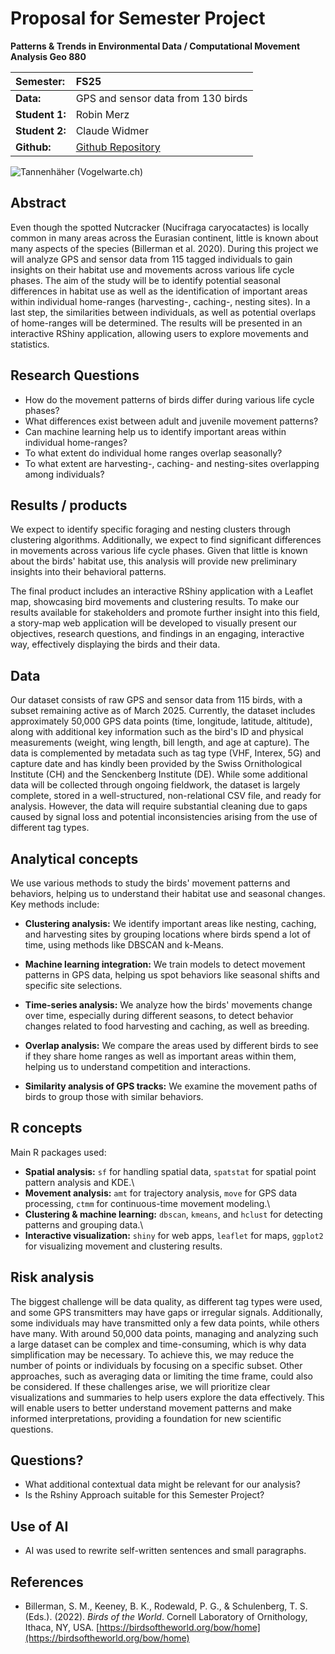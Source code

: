# Proposal for Semester Project

<!-- 
Please render a pdf version of this Markdown document with the command below (in your bash terminal) and push this file to Github. Please do not Rename this file (Readme.md has a special meaning on GitHub).

quarto render Readme.md --to pdf
-->

**Patterns & Trends in Environmental Data / Computational Movement Analysis Geo 880**

| Semester:      | FS25                                     |
|:---------------|:---------------------------------------- |
| **Data:**      | GPS and sensor data from 130 birds |
| **Student 1:** | Robin Merz |
| **Student 2:** | Claude Widmer |
|**Github:**|[Github Repository](https://github.com/widmerc/GEO880_Project)|

![Tannenhäher (Vogelwarte.ch)](./data/Tannenhäher.jpg)


## Abstract

<!-- (50-60 words) -->

Even though the spotted Nutcracker (Nucifraga caryocatactes) is locally common in many areas across the Eurasian continent, little is known about many aspects of the species (Billerman et al. 2020).
During this project we will analyze GPS and sensor data from 115 tagged individuals to gain insights on their habitat use and movements across various life cycle phases.
The aim of the study will be to identify potential seasonal differences in habitat use as well as the identification of important areas within individual home-ranges (harvesting-, caching-, nesting sites).
In a last step, the similarities between individuals, as well as potential overlaps of home-ranges will be determined.
The results will be presented in an interactive RShiny application, allowing users to explore movements and statistics.

## Research Questions
<!-- (50-60 words) -->
-   How do the movement patterns of birds differ during various life cycle phases?
-   What differences exist between adult and juvenile movement patterns?
-   Can machine learning help us to identify important areas within individual home-ranges?
-   To what extent do individual home ranges overlap seasonally?
-   To what extent are harvesting-, caching- and nesting-sites overlapping among individuals?

## Results / products
<!-- (50-100 words) -->
<!-- What do you expect, anticipate? -->
We expect to identify specific foraging and nesting clusters through clustering algorithms.
Additionally, we expect to find significant differences in movements across various life cycle phases.
Given that little is known about the birds' habitat use, this analysis will provide new preliminary insights into their behavioral patterns.

The final product includes an interactive RShiny application with a Leaflet map, showcasing bird movements and clustering results.
To make our results available for stakeholders and promote further insight into this field, a story-map web application will be developed to visually present our objectives, research questions, and findings in an engaging, interactive way, effectively displaying the birds and their data.

## Data
<!-- (100-150 words) -->
<!-- What data will you use? Will you require additional context data? Where do you get this data from? Do you already have all the data? -->
Our dataset consists of raw GPS and sensor data from 115 birds, with a subset remaining active as of March 2025.
Currently, the dataset includes approximately 50,000 GPS data points (time, longitude, latitude, altitude), along with additional key information such as the bird's ID and physical measurements (weight, wing length, bill length, and age at capture).
The data is complemented by metadata such as tag type (VHF, Interex, 5G) and capture date and has kindly been provided by the Swiss Ornithological Institute (CH) and the Senckenberg Institute (DE).
While some additional data will be collected through ongoing fieldwork, the dataset is largely complete, stored in a well-structured, non-relational CSV file, and ready for analysis.
However, the data will require substantial cleaning due to gaps caused by signal loss and potential inconsistencies arising from the use of different tag types.

## Analytical concepts
<!-- (100-200 words) -->
<!-- Which analytical concepts will you use? What conceptual movement spaces and respective modelling approaches of trajectories will you be using? What additional spatial analysis methods will you be using? -->
We use various methods to study the birds' movement patterns and behaviors, helping us to understand their habitat use and seasonal changes.
Key methods include:

-   **Clustering analysis:** We identify important areas like nesting, caching, and harvesting sites by grouping locations where birds spend a lot of time, using methods like DBSCAN and k-Means.

-   **Machine learning integration:** We train models to detect movement patterns in GPS data, helping us spot behaviors like seasonal shifts and specific site selections.

-   **Time-series analysis:** We analyze how the birds' movements change over time, especially during different seasons, to detect behavior changes related to food harvesting and caching, as well as breeding.

-   **Overlap analysis:** We compare the areas used by different birds to see if they share home ranges as well as important areas within them, helping us to understand competition and interactions.

-   **Similarity analysis of GPS tracks:** We examine the movement paths of birds to group those with similar behaviors.


## R concepts
<!-- (50-100 words) -->
<!-- Which R concepts, functions, packages will you mainly use. What additional spatial analysis methods will you be using? -->
Main R packages used: 

- **Spatial analysis:** `sf` for handling spatial data, `spatstat` for spatial point pattern analysis and KDE.\
- **Movement analysis:** `amt` for trajectory analysis, `move` for GPS data processing, `ctmm` for continuous-time movement modeling.\
- **Clustering & machine learning:** `dbscan`, `kmeans`, and `hclust` for detecting patterns and grouping data.\
- **Interactive visualization:** `shiny` for web apps, `leaflet` for maps, `ggplot2` for visualizing movement and clustering results.

## Risk analysis
<!-- (100-150 words) -->
<!-- What could be the biggest challenges/problems you might face? What is your plan B? -->

The biggest challenge will be data quality, as different tag types were used, and some GPS transmitters may have gaps or irregular signals.
Additionally, some individuals may have transmitted only a few data points, while others have many.
With around 50,000 data points, managing and analyzing such a large dataset can be complex and time-consuming, which is why data simplification may be necessary.
To achieve this, we may reduce the number of points or individuals by focusing on a specific subset.
Other approaches, such as averaging data or limiting the time frame, could also be considered.
If these challenges arise, we will prioritize clear visualizations and summaries to help users explore the data effectively.
This will enable users to better understand movement patterns and make informed interpretations, providing a foundation for new scientific questions.

## Questions?

<!-- (100-150 words) -->

<!-- Which questions would you like to discuss at the coaching session? -->

-   What additional contextual data might be relevant for our analysis?
-   Is the Rshiny Approach suitable for this Semester Project?

## Use of AI

-   AI was used to rewrite self-written sentences and small paragraphs.

## References
- Billerman, S. M., Keeney, B. K., Rodewald, P. G., & Schulenberg, T. S. (Eds.). (2022). *Birds of the World*. Cornell Laboratory of Ornithology, Ithaca, NY, USA. [https://birdsoftheworld.org/bow/home](https://birdsoftheworld.org/bow/home)
